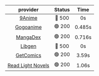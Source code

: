 | **provider** | **Status** | **Time** |
|:--------:|:------:|:----:|
| [9Anime](https://9anime.to) | 🔴 500 | 0s |
| [Gogoanime](https://gogoanime.gg) | 🟢 200 | 0.485s |
| [MangaDex](https://mangadex.org) | 🟢 200 | 0.716s |
| [Libgen](http://libgen) | 🔴 500 | 0s |
| [GetComics](https://getcomics.info/) | 🟢 200 | 3.59s |
| [Read Light Novels](https://readlightnovels.net) | 🟢 200 | 1.06s |
